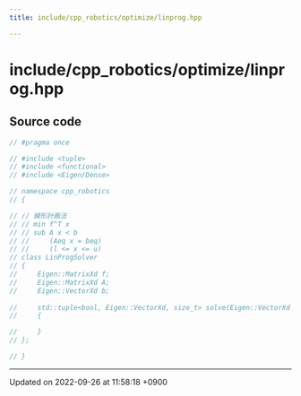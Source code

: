 ```yaml
---
title: include/cpp_robotics/optimize/linprog.hpp

---
```


# include/cpp_robotics/optimize/linprog.hpp






## Source code

```cpp
// #pragma once

// #include <tuple>
// #include <functional>
// #include <Eigen/Dense>

// namespace cpp_robotics
// {

// // 線形計画法
// // min f^T x
// // sub A x < b
// //     (Aeq x = beq)
// //     (l <= x <= u)
// class LinProgSolver
// {
//     Eigen::MatrixXd f;
//     Eigen::MatrixXd A;
//     Eigen::VectorXd b;
    
//     std::tuple<bool, Eigen::VectorXd, size_t> solve(Eigen::VectorXd x_init, const double tol = 1e-6, const size_t max_iter = 1000)
//     {

//     }
// };

// }
```


-------------------------------

Updated on 2022-09-26 at 11:58:18 +0900
